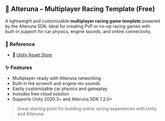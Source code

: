 ## 🔧 Alteruna – Multiplayer Racing Template (Free)

A lightweight and customizable **multiplayer racing game template** powered by the Alteruna SDK. Ideal for creating PvP or co-op racing games with built-in support for car physics, engine sounds, and online connectivity.

### 🔗 Reference
- 🛒 [Unity Asset Store](https://assetstore.unity.com/packages/templates/tutorials/multiplayer-racing-template-free-cloud-solution-248132)

### ✨ Features
- Multiplayer-ready with Alteruna networking
- Built-in tire screech and engine rev sounds
- Easily customizable car physics and gameplay
- Includes free cloud solution
- Supports Unity 2020.3+ and Alteruna SDK 1.2.0+

> Great starting point for building online racing experiences with Unity and Alteruna.
